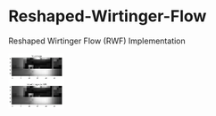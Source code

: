# Reshaped-Wirtinger-Flow
Reshaped Wirtinger Flow (RWF) Implementation

<p align="center">
  <a href="url"><img src="https://github.com/soominkwon/Reshaped-Wirtinger-Flow/blob/main/rwf_example.png" align="left" height="100" width="100" ></a>
</p>

